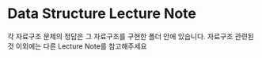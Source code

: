 # Data Structure Lecture Note 
각 자료구조 문제의 정답은 그 자료구조를 구현한 폴더 안에 있습니다.
자료구조 관련된 것 이외에는 다른 Lecture Note를 참고해주세요
